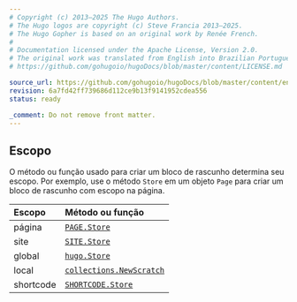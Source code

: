 ```yaml
---
# Copyright (c) 2013–2025 The Hugo Authors.
# The Hugo logos are copyright (c) Steve Francia 2013–2025.
# The Hugo Gopher is based on an original work by Renée French.
#
# Documentation licensed under the Apache License, Version 2.0.
# The original work was translated from English into Brazilian Portuguese.
# https://github.com/gohugoio/hugoDocs/blob/master/content/LICENSE.md

source_url: https://github.com/gohugoio/hugoDocs/blob/master/content/en/_common/scratch-pad-scope.md
revision: 6a7fd42ff739686d112ce9b13f9141952cdea556
status: ready

_comment: Do not remove front matter.
---
```


## Escopo

O método ou função usado para criar um bloco de rascunho determina seu escopo.
Por exemplo, use o método `Store` em um objeto `Page` para criar um bloco de
rascunho com escopo na página.

 Escopo    | Método ou função
:----------|:------------------------
 página    | [`PAGE.Store`]
 site      | [`SITE.Store`]
 global    | [`hugo.Store`]
 local     | [`collections.NewScratch`]
 shortcode | [`SHORTCODE.Store`]

[`collections.newscratch`]: functions/collections/newscratch

[`hugo.store`]: /functions/hugo/store

[`page.store`]: /methods/page/store

[`site.store`]: /methods/site/store

[`shortcode.store`]: /methods/shortcode/store
